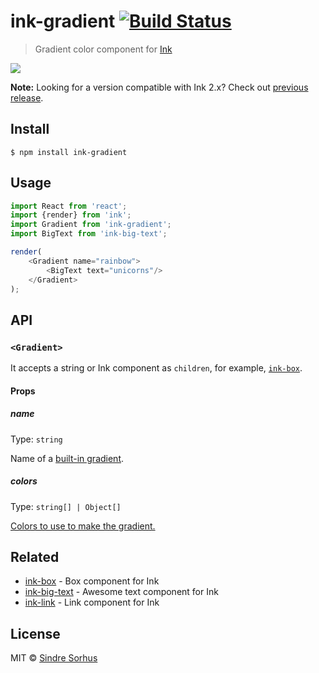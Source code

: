 # ink-gradient [![Build Status](https://travis-ci.org/sindresorhus/ink-gradient.svg?branch=master)](https://travis-ci.org/sindresorhus/ink-gradient)

> Gradient color component for [Ink](https://github.com/vadimdemedes/ink)

![](screenshot.png)

**Note:** Looking for a version compatible with Ink 2.x? Check out [previous release](https://github.com/sindresorhus/ink-gradient/tree/v1.0.0).


## Install

```
$ npm install ink-gradient
```


## Usage

```js
import React from 'react';
import {render} from 'ink';
import Gradient from 'ink-gradient';
import BigText from 'ink-big-text';

render(
	<Gradient name="rainbow">
		<BigText text="unicorns"/>
	</Gradient>
);
```


## API

### `<Gradient>`

It accepts a string or Ink component as `children`, for example, [`ink-box`](https://github.com/sindresorhus/ink-box).

#### Props

##### name

Type: `string`

Name of a [built-in gradient](https://github.com/bokub/gradient-string#available-built-in-gradients).

##### colors

Type: `string[] | Object[]`

[Colors to use to make the gradient.](https://github.com/bokub/gradient-string#initialize-a-gradient)


## Related

- [ink-box](https://github.com/sindresorhus/ink-box) - Box component for Ink
- [ink-big-text](https://github.com/sindresorhus/ink-big-text) - Awesome text component for Ink
- [ink-link](https://github.com/sindresorhus/ink-link) - Link component for Ink


## License

MIT © [Sindre Sorhus](https://sindresorhus.com)
